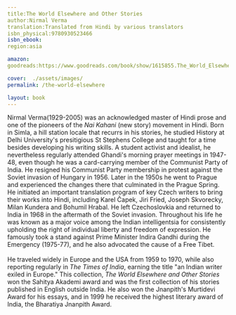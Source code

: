 ```yaml
---
title:The World Elsewhere and Other Stories 
author:Nirmal Verma 
translation:Translated from Hindi by various translators 
isbn_physical:9780930523466  
isbn_ebook: 
region:asia 

amazon: 
goodreads:https://www.goodreads.com/book/show/1615855.The_World_Elsewhere_and_Other_Stories 

cover:  ./assets/images/
permalink: /the-world-elsewhere

layout: book
---
```

Nirmal Verma(1929-2005) was an acknowledged master of Hindi prose and one of the pioneers of the *Nai Kahani* (new story) movement in Hindi. Born in Simla, a hill station locale that recurrs in his stories, he studied History at Delhi University's presitigious St Stephens College and taught for a time besides developing his writing skills. 
A student activist and idealist, he nevertheless regularly attended Ghandi's morning prayer meetings in 1947-48, even though he was a card-carrying member of the Communist Party of India. He resigned his Communist Party membership in protest against the Soviet invasion of Hungary in 1956. Later in the 1950s he went to Prague and experienced the changes there that culminated in the Prague Spring. He initiated an important translation program of key Czech writers to bring their works into Hindi, including Karel Čapek, Jiri Fried, Joseph Skvorecky, Milan Kundera and Bohumil Hrabal. He left Czechoslovkia and returned to India in 1968 in the aftermath of the Soviet invasion. Throughout his life he was known as a major voice among the Indian intelligentsia for consistently upholding the right of individual liberty and freedom of expression. He famously took a stand against Prime Minister Indira Gandhi during the Emergency (1975-77), and he also advocated the cause of a Free Tibet.
<br><br>
He traveled widely in Europe and the USA from 1959 to 1970, while also reporting regularly in *The Times of India*, earning the title "an Indian writer exiled in Europe." This collection, *The World Elsewhere and Other Stories* won the Sahitya Akademi award and was the first collection of his stories published in English outside India. He also won the Jnanpith's Murtidevi Award for his essays, and in 1999 he received the highest literary award of India, the Bharatiya Jnanpith Award.
